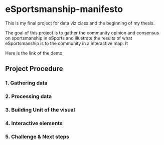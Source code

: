 # eSportsmanship-manifesto
This is my final project for data viz class and the beginning of my thesis.

The goal of this project is to gather the community opinion and consensus on sportsmanship in eSports and illustrate the results of what eSportsmanship is to the community in a interactive map. It 

Here is the link of the demo:


## Project Procedure
### 1. Gathering data

### 2. Processing data

### 3. Building Unit of the visual

### 4. Interactive elements

### 5. Challenge & Next steps

